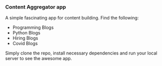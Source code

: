 ### Content Aggregator app
A simple fascinating app for content building.
Find the following:
- Programming Blogs
- Python Blogs
- Hiring Blogs
- Covid Blogs

Simply clone the repo, install necessary dependencies and run your local server to see the awesome app.
